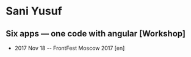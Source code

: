 # Sani Yusuf

## Six apps — one code with angular [Workshop]
- 2017 Nov 18 -- FrontFest Moscow 2017 [en]   
